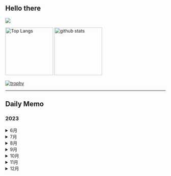 ## Hello there 

![](http://github-profile-summary-cards.vercel.app/api/cards/profile-details?username=Solosx&theme=dark)

<p align="left"> 
  <img alt="Top Langs" height="150px" src="https://github-readme-stats.vercel.app/api/top-langs/?username=Solosx&layout=compact&count_private=true&show_icons=true&theme=dark" />
  <img alt="github stats" height="150px" src="https://github-readme-stats.vercel.app/api?username=Solosx&count_private=true&show_icons=true&show_icons=true&theme=dark" />
</p>

[![trophy](https://github-profile-trophy.vercel.app/?username=Solosx&theme=onedark&column=7
)](https://github.com/ryo-ma/github-profile-trophy)

* * *

## Daily Memo
### 2023
<details>
  <summary>6月</summary>

  - [28-06](https://github.com/SoloSx/Solosx/blob/main/Dairy/202306/2023-2806.md)
  - [29-06](https://github.com/SoloSx/Solosx/blob/main/Dairy/202306/2023-2906.md)
  - [30-06](https://github.com/SoloSx/Solosx/blob/main/Dairy/202306/2023-3006.md)

</details>


<details>
  <summary>7月</summary>

  - [01-07](https://github.com/SoloSx/Solosx/blob/main/Dairy/202307/2023-0107.md)
  - [02-07](https://github.com/SoloSx/Solosx/blob/main/Dairy/202307/2023-0207.md)
  - [03-07](https://github.com/SoloSx/Solosx/blob/main/Dairy/202307/2023-0307.md)
  - [04-07](https://github.com/SoloSx/Solosx/blob/main/Dairy/202307/2023-0407.md)
  - [05-07](https://github.com/SoloSx/Solosx/blob/main/Dairy/202307/2023-0507.md)
  - [06-07](https://github.com/SoloSx/Solosx/blob/main/Dairy/202307/2023-0607.md)
  - [07-07](https://github.com/SoloSx/Solosx/blob/main/Dairy/202307/2023-0707.md)
  - [08-07](https://github.com/SoloSx/Solosx/blob/main/Dairy/202307/2023-0807.md)
  - [09-07](https://github.com/SoloSx/Solosx/blob/main/Dairy/202307/2023-0907.md)
  - [10-07](https://github.com/SoloSx/Solosx/blob/main/Dairy/202307/2023-1007.md)
  - [11-07](https://github.com/SoloSx/Solosx/blob/main/Dairy/202307/2023-1107.md)
  - [12-07](https://github.com/SoloSx/Solosx/blob/main/Dairy/202307/2023-1207.md)
  - [13-07](https://github.com/SoloSx/Solosx/blob/main/Dairy/202307/2023-1307.md)
  - [14-07](https://github.com/SoloSx/Solosx/blob/main/Dairy/202307/2023-1407.md)
  - [15-07](https://github.com/SoloSx/Solosx/blob/main/Dairy/202307/2023-1507.md)
  - [16-07](https://github.com/SoloSx/Solosx/blob/main/Dairy/202307/2023-1607.md)
  - [17-07](https://github.com/SoloSx/Solosx/blob/main/Dairy/202307/2023-1707.md)
  - [18-07](https://github.com/SoloSx/Solosx/blob/main/Dairy/202307/2023-1807.md)
  - [19-07](https://github.com/SoloSx/Solosx/blob/main/Dairy/202307/2023-1907.md)
  - [20-07](https://github.com/SoloSx/Solosx/blob/main/Dairy/202307/2023-2007.md)
  - [21-07](https://github.com/SoloSx/Solosx/blob/main/Dairy/202307/2023-2107.md)
  - [22-07](https://github.com/SoloSx/Solosx/blob/main/Dairy/202307/2023-2207.md)
  - [23-07](https://github.com/SoloSx/Solosx/blob/main/Dairy/202307/2023-2307.md)
  - [24-07](https://github.com/SoloSx/Solosx/blob/main/Dairy/202307/2023-2407.md)
  - [25-07](https://github.com/SoloSx/Solosx/blob/main/Dairy/202307/2023-2507.md)
  - [26-07](https://github.com/SoloSx/Solosx/blob/main/Dairy/202307/2023-2607.md)
  - [27-07](https://github.com/SoloSx/Solosx/blob/main/Dairy/202307/2023-2707.md)
  - [28-07](https://github.com/SoloSx/Solosx/blob/main/Dairy/202307/2023-2807.md)
  - [29-07](https://github.com/SoloSx/Solosx/blob/main/Dairy/202307/2023-2907.md)
  - [30-07](https://github.com/SoloSx/Solosx/blob/main/Dairy/202307/2023-3007.md)
  - [31-07](https://github.com/SoloSx/Solosx/blob/main/Dairy/202307/2023-3107.md)

</details>

<details>
  <summary>8月</summary>
  - [01-08](https://github.com/SoloSx/Solosx/blob/main/Dairy/202308/2023-0108.md)
  - [02-08](https://github.com/SoloSx/Solosx/blob/main/Dairy/202308/2023-0208.md)
  - [03-08](https://github.com/SoloSx/Solosx/blob/main/Dairy/202308/2023-0308.md)
  - [04-08](https://github.com/SoloSx/Solosx/blob/main/Dairy/202308/2023-0408.md)
  - [05-08](https://github.com/SoloSx/Solosx/blob/main/Dairy/202308/2023-0508.md)
  - [06-08](https://github.com/SoloSx/Solosx/blob/main/Dairy/202308/2023-0608.md)
  - [07-08](https://github.com/SoloSx/Solosx/blob/main/Dairy/202308/2023-0708.md)
  - [08-08](https://github.com/SoloSx/Solosx/blob/main/Dairy/202308/2023-0808.md)
  - [09-08](https://github.com/SoloSx/Solosx/blob/main/Dairy/202308/2023-0908.md)
  - [10-08](https://github.com/SoloSx/Solosx/blob/main/Dairy/202308/2023-1008.md)
  - [11-08](https://github.com/SoloSx/Solosx/blob/main/Dairy/202308/2023-1108.md)
  - [12-08](https://github.com/SoloSx/Solosx/blob/main/Dairy/202308/2023-1208.md)
  - [13-08](https://github.com/SoloSx/Solosx/blob/main/Dairy/202308/2023-1308.md)
  - [14-08](https://github.com/SoloSx/Solosx/blob/main/Dairy/202308/2023-1408.md)
  - [15-08](https://github.com/SoloSx/Solosx/blob/main/Dairy/202308/2023-1508.md)
  - [16-08](https://github.com/SoloSx/Solosx/blob/main/Dairy/202308/2023-1608.md)
  - [17-08](https://github.com/SoloSx/Solosx/blob/main/Dairy/202308/2023-1708.md)
  - [18-08](https://github.com/SoloSx/Solosx/blob/main/Dairy/202308/2023-1808.md)
  - [19-08](https://github.com/SoloSx/Solosx/blob/main/Dairy/202308/2023-1908.md)
  - [20-08](https://github.com/SoloSx/Solosx/blob/main/Dairy/202308/2023-2008.md)
  - [21-08](https://github.com/SoloSx/Solosx/blob/main/Dairy/202308/2023-2108.md)
  - [22-08](https://github.com/SoloSx/Solosx/blob/main/Dairy/202308/2023-2208.md)
  - [23-08](https://github.com/SoloSx/Solosx/blob/main/Dairy/202308/2023-2308.md)
  - [24-08](https://github.com/SoloSx/Solosx/blob/main/Dairy/202308/2023-2408.md)
  - [25-08](https://github.com/SoloSx/Solosx/blob/main/Dairy/202308/2023-2508.md)
  - [26-08](https://github.com/SoloSx/Solosx/blob/main/Dairy/202308/2023-2608.md)
  - [27-08](https://github.com/SoloSx/Solosx/blob/main/Dairy/202308/2023-2708.md)
  - [28-08](https://github.com/SoloSx/Solosx/blob/main/Dairy/202308/2023-2808.md)
  - [29-08](https://github.com/SoloSx/Solosx/blob/main/Dairy/202308/2023-2908.md)
  - [30-08](https://github.com/SoloSx/Solosx/blob/main/Dairy/202308/2023-3008.md)
  - [31-08](https://github.com/SoloSx/Solosx/blob/main/Dairy/202308/2023-3108.md)
</details>


<details>
<summary>9月</summary>
  - [01-09](https://github.com/SoloSx/Solosx/blob/main/Dairy/202309/2023-0109.md)
  - [02-09](https://github.com/SoloSx/Solosx/blob/main/Dairy/202309/2023-0209.md)
  - [03-09](https://github.com/SoloSx/Solosx/blob/main/Dairy/202309/2023-0309.md)
  - [04-09](https://github.com/SoloSx/Solosx/blob/main/Dairy/202309/2023-0409.md)
  - [05-09](https://github.com/SoloSx/Solosx/blob/main/Dairy/202309/2023-0509.md)
  - [06-09](https://github.com/SoloSx/Solosx/blob/main/Dairy/202309/2023-0609.md)
  - [07-09](https://github.com/SoloSx/Solosx/blob/main/Dairy/202309/2023-0709.md)
  - [08-09](https://github.com/SoloSx/Solosx/blob/main/Dairy/202309/2023-0809.md)
  - [09-09](https://github.com/SoloSx/Solosx/blob/main/Dairy/202309/2023-0909.md)
  - [10-09](https://github.com/SoloSx/Solosx/blob/main/Dairy/202309/2023-1009.md)
  - [11-09](https://github.com/SoloSx/Solosx/blob/main/Dairy/202309/2023-1109.md)
  - [12-09](https://github.com/SoloSx/Solosx/blob/main/Dairy/202309/2023-1209.md)
  - [13-09](https://github.com/SoloSx/Solosx/blob/main/Dairy/202309/2023-1309.md)
  - [14-09](https://github.com/SoloSx/Solosx/blob/main/Dairy/202309/2023-1409.md)
  - [15-09](https://github.com/SoloSx/Solosx/blob/main/Dairy/202309/2023-1509.md)
  - [16-09](https://github.com/SoloSx/Solosx/blob/main/Dairy/202309/2023-1609.md)
  - [17-09](https://github.com/SoloSx/Solosx/blob/main/Dairy/202309/2023-1709.md)
  - [18-09](https://github.com/SoloSx/Solosx/blob/main/Dairy/202309/2023-1809.md)
  - [19-09](https://github.com/SoloSx/Solosx/blob/main/Dairy/202309/2023-1909.md)
  - [20-09](https://github.com/SoloSx/Solosx/blob/main/Dairy/202309/2023-2009.md)
  - [21-09](https://github.com/SoloSx/Solosx/blob/main/Dairy/202309/2023-2109.md)
  - [22-09](https://github.com/SoloSx/Solosx/blob/main/Dairy/202309/2023-2209.md)
  - [23-09](https://github.com/SoloSx/Solosx/blob/main/Dairy/202309/2023-2309.md)
  - [24-09](https://github.com/SoloSx/Solosx/blob/main/Dairy/202309/2023-2409.md)
  - [25-09](https://github.com/SoloSx/Solosx/blob/main/Dairy/202309/2023-2509.md)
  - [26-09](https://github.com/SoloSx/Solosx/blob/main/Dairy/202309/2023-2609.md)
  - [27-09](https://github.com/SoloSx/Solosx/blob/main/Dairy/202309/2023-2709.md)
  - [28-09](https://github.com/SoloSx/Solosx/blob/main/Dairy/202309/2023-2809.md)
  - [29-09](https://github.com/SoloSx/Solosx/blob/main/Dairy/202309/2023-2909.md)
  - [30-09](https://github.com/SoloSx/Solosx/blob/main/Dairy/202309/2023-3009.md)

</details>

<details>
<summary>10月</summary>

</details>

<details>
<summary>11月</summary>

</details>

<details>
<summary>12月</summary>

</details>



